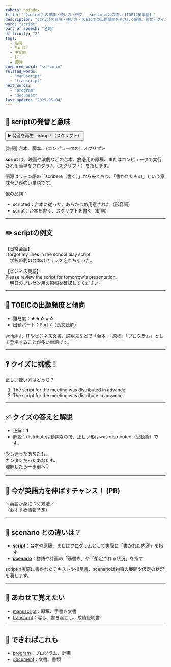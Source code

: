 ```yaml
---
robots: noindex
title: "【script】の意味・使い方・例文 ― scenarioとの違い【TOEIC英単語】"
description: "scriptの意味・使い方・TOEICでの出題傾向をやさしく解説。例文・クイズ付きでscenarioとの違いもわかりやすく学べます。"
word: "script"
part_of_speech: "名詞"
difficulty: "2"
tags:
  - 名詞
  - Part7
  - 中立的
  - IT
  - 説明
compared_word: "scenario"
related_words:
  - "manuscript"
  - "transcript"
next_words:
  - "program"
  - "document"
last_update: "2025-05-04"
---
```


## 🔰 scriptの発音と意味

<button class="play-audio" onclick="playTTS('script')">
  <span class="play-audio-main">
    ▶️ 発音を再生　/skrɪpt/
  </span>
  <span class="play-audio-sub">
    （スクリプト）
  </span>
</button>

[名詞] 台本、脚本、（コンピュータの）スクリプト

**script** は、映画や演劇などの台本、放送用の原稿、またはコンピュータで実行される簡単なプログラム（スクリプト）を指します。

語源はラテン語の「scribere（書く）」から来ており、「書かれたもの」という意味合いが強い単語です。

他の品詞：  
- scripted：台本に従った、あらかじめ用意された（形容詞）
- script：台本を書く、スクリプトを書く（動詞）

---

## ✏️ scriptの例文

【日常会話】  
I forgot my lines in the school play script.  
　学校の劇の台本のセリフを忘れちゃった。

【ビジネス英語】  
Please review the script for tomorrow's presentation.  
　明日のプレゼン用の原稿を確認してください。

---

## 🎯 TOEICの出題頻度と傾向

- 難易度：★★☆☆☆
- 出題パート：Part 7（長文読解）

scriptは、ITやビジネス文書、説明文などで「台本」「原稿」「プログラム」として登場することが多い単語です。

---

## ❓ クイズに挑戦！

正しい使い方はどっち？

1. The script for the meeting was distributed in advance.  
2. The script for the meeting was distribute in advance.

---

## ✅ クイズの答えと解説

- 正解：**1**
- 解説：distributeは動詞なので、正しい形はwas distributed（受動態）です。

少し迷ったあなたも、  
カンタンだったあなたも、  
理解したら一歩前へ👇️

---

## 🚀 今が英語力を伸ばすチャンス！ (PR)

<div class="info-center">
＼英語が身につく方法／<br>  
（おすすめ情報予定）
</div>

---

## 🤔  scenario との違いは？

- **script**：台本や原稿、またはプログラムとして実際に「書かれた内容」を指す
- **[scenario](/word/scenario/)**：物語や計画の「筋書き」や「想定される状況」を指す

scriptは実際に書かれたテキストや指示書、scenarioは物事の展開や仮定の状況を表します。

---

## 🧩 あわせて覚えたい

- [manuscript](/word/manuscript/)：原稿、手書き文書
- [transcript](/word/transcript/)：写し、書き起こし、成績証明書

---

## 📖 できればこれも

- [program](/word/program/)：プログラム、計画
- [document](/word/document/)：文書、書類

<!-- cvid: aid40_bid00 -->

